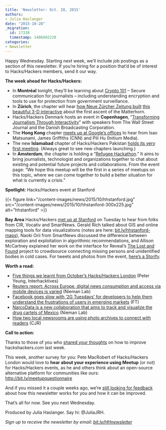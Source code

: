 ```yaml
---
title: 'Newsletter: Oct. 28, 2015'
authors:
- Julia Haslanger
date: "2015-10-28"
_migration:
  id: 17338
  timestamp: 1486602220
categories:
- Newsletter
---
```


Happy Wednesday. Starting next week, we’ll include job postings as a section of this newsletter. If you’re hiring for a position that’d be of interest to Hacks/Hackers members, send it our way.

****The week ahead for Hacks/Hackers:****

  * In ****Montréal**** tonight, they’ll be learning about [Crypto 101][1] &#8211; Secure communication for journalists &#8211; including understanding encryption and tools to use for protection from government surveillance.
  * In ****Zürich****, the chapter will hear [how Neue Zürcher Zeitung built][2] [this beautiful 3-D interactive][3] about the first ascent of the Matterhorn.
  * Hacks/Hackers Denmark hosts an event in ****Copenhagen****, “[Transforming Journalism Through Interactivity][4]” with speakers from The Wall Street Journal and the Danish Broadcasting Corporation.
  * The ****Hong Kong**** chapter [meets up at Google’s offices][5] to hear from Isao Matsunami, James Griffiths (CNN) and Pili Hu (Initium Media).
  * The new ****Islamabad**** chapter of Hacks/Hackers Pakistan [holds its very first meeting][6]. (Always great to see new chapters launching.)
  * In ****Amsterdam****, the chapter is holding a “[Refugee Hackathon][7].” It aims to bring journalists, technologist and organizations together to chat about existing and potential future projects and collaborations. From the event page: “We hope this meetup will be the first in a series of meetups on this topic, where we can come together to build a better situation for what is currently a crisis.”

****Spotlight:**** Hacks/Hackers event at Stanford

{{< figure link="/content-images/news/2015/10/hhstanford.jpg" src="/content-images/news/2015/10/hhstanford-300x225.jpg" alt="hhstanford" >}}

**Bay Area** Hacks/Hackers [met up at Stanford][8] on Tuesday to hear from folks from CIR, Vocativ and SmartNews. Gerald Rich talked about GIS and online mapping tools for data visualizations (notes are here: [bit.ly/hhstanford-maps][9]), Naoki Orii from SmartNews discussed the difference between exploration and exploitation in algorithmic recommendations, and Allison McCartney explained her work on the interface for Reveal’s [The Lost and Found][10] project to crowdsource connecting missing persons and unidentified bodies in cold cases. For tweets and photos from the event, [here’s a Storify][11].

****Worth a read:****

  * [Five things we learnt from October’s Hacks/Hackers London][12] (Peter Yeung, Interhacktives)
  * [Reuters report: Across Europe, digital news consumption and access via mobile devices is varied][13] (Nieman Lab)
  * [Facebook goes slow with ‘2G Tuesdays’ for developers to help them understand the frustrations of users in emerging markets][14] (FT)
  * [NarcoData is a new collaboration that aims to track and visualize the drug cartels of Mexico][15] (Nieman Lab)
  * [How two local newsrooms are using photo archives to connect with readers][16] (CJR)

****Call to action:****

Thanks to those of you who [shared your thoughts][17] on how to improve hackshackers.com last week.

This week, another survey for you: Pete MacRobert of Hacks/Hackers London would love to ****hear about your experience using Meetup**** (or not) for Hacks/Hackers events, as he and others think about an open-source alternative platform for communities like ours: <http://bit.ly/meetupquestionnaire>

And if you missed it a couple weeks ago, we’re [still looking for feedback][18] about how this newsletter works for you and how it can be improved.

That’s all for now. See you next Wednesday.

Produced by Julia Haslanger. Say hi: @JuliaJRH.

_Sign up to receive the newsletter by email: [bit.ly/HHnewsletter][19]_

 [1]: http://www.meetup.com/HacksHackersMontreal/events/225802477/
 [2]: http://www.meetup.com/Hacks-Hackers-Zurich/events/225844399/
 [3]: http://matterhorn.nzz.ch/
 [4]: http://www.meetup.com/Hacks-Hackers-DK/events/225233828/
 [5]: http://www.meetup.com/Hacks-Hackers-Hong-Kong/events/226004433/
 [6]: https://www.facebook.com/events/1621741974752299/
 [7]: http://www.meetup.com/Hacks-Hackers-Amsterdam/events/226157039/
 [8]: http://www.meetup.com/hacksandhackers/events/226169900/
 [9]: http://bit.ly/hhstanford-maps
 [10]: https://lostandfound.revealnews.org/
 [11]: https://storify.com/JuliaJRH/hacks-hackers-event-at-stanford-oct-27-2015
 [12]: http://www.interhacktives.com/2015/10/28/october-hacks-hackers-london/
 [13]: http://www.niemanlab.org/2015/10/reuters-report-across-europe-digital-news-consumption-and-access-via-mobile-devices-is-varied/
 [14]: https://t.co/wZ0fUAjoMs
 [15]: http://www.niemanlab.org/2015/10/narcodata-is-a-new-collaboration-that-aims-to-track-and-visualize-the-drug-cartels-of-mexico/
 [16]: http://www.cjr.org/united_states_project/miami_herald_alabama_papers_photo_archives.php
 [17]: https://docs.google.com/forms/d/1M67eHcLOdy9tMl2afW6NkB9ANk5W4loaf5RF3ymKAVU/viewform
 [18]: https://docs.google.com/forms/d/1eQUc9OxkPD1tsgOJvOK3bCKsy2zlGJMtoelqUCt1uOo/viewform
 [19]: http://bit.ly/HHnewsletter